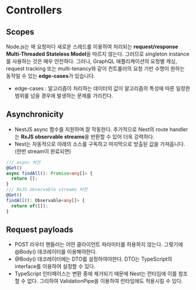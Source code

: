 # Controllers

## Scopes
Node.js는 매 요청마다 새로운 스레드를 이용하여 처리되는 **request/response Multi-Threaded Stateless Model**을 따르지 않는다. 그러므로 singleton instance를 사용하는 것은 매우 안전하다.
그러나, GraphQL 애플리케이션의 요청별 캐싱, request tracking 또는 multi-tenancy와 같이 컨트롤러의 요청 기반 수명이 원하는 동작일 수 있는 **edge-cases**가 있습니다.

  - edge-cases : 알고리즘이 처리하는 데이터의 값이 알고리즘의 특성에 따른 일정한 범위를 넘을 경우에 발생하는 문제를 가리킨다.

## Asynchronicity
- NestJS async 함수를 지원하며 잘 작동한다. 추가적으로 Nest의 route handler는 **RxJS observable streams**을 반환할 수 있어 더욱 강력하다.
- Nest는 자동적으로 아래의 소스를 구독하고 마지막으로 방출된 값을 가져옵니다.(한번 stream이 완료되면)

```typescript
/// async 버전
@Get()
async findAll(): Promise<any[]> {
  return [];
}
/// RxJS observable streams 버전
@Get()
findAll(): Observable<any[]> {
  return of([]);
}
```

## Request payloads
- POST 라우터 핸들러는 어떤 클라이언트 파라미터를 허용하지 않는다. 그렇기에 @Body() 데코레이터를 이용해야한다.
- @Body() 데코레이터에는 DTO를 설정하여야한다. DTO는 TypeScript의 interface를 이용하여 설정할 수 있다.
- TypeScript 인터페이스는 변환 중에 제거되기 때문에 Nest는 런타임에 이를 참조할 수 없다. 그리하여 ValidationPipe을 이용하여 런타임에도 적용시킬 수 있다.
